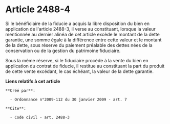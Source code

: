 # Article 2488-4

Si le bénéficiaire de la fiducie a acquis la libre disposition du bien en application de l'article 2488-3, il verse au
constituant, lorsque la valeur mentionnée au dernier alinéa de cet article excède le montant de la dette garantie, une somme
égale à la différence entre cette valeur et le montant de la dette, sous réserve du paiement préalable des dettes nées de la
conservation ou de la gestion du patrimoine fiduciaire. 

Sous la même réserve, si le fiduciaire procède à la vente du bien en application du contrat de fiducie, il restitue au
constituant la part du produit de cette vente excédant, le cas échéant, la valeur de la dette garantie.

**Liens relatifs à cet article**

	**Créé par**:

	  - Ordonnance n°2009-112 du 30 janvier 2009 - art. 7

	**Cite**:

	  - Code civil - art. 2488-3
